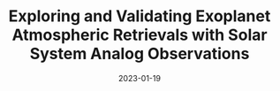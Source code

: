 ---
title: "Exploring and Validating Exoplanet Atmospheric Retrievals with Solar System Analog Observations"
collection: publications
category: manuscripts
permalink: /publication/Robinson2023
date: 2023-01-19
venue: 'The Planetary Science Journal'
paperurl: 'http://arnaudsalvador.github.io/files/Robinson_2023_PSJ_4_10.pdf'
bibtexurl: 'http://arnaudsalvador.github.io/files/Robinson2023.bib'
citation: 'Robinson, T. D., **Salvador, A.** (2023). &quot;Exploring and Validating Exoplanet Atmospheric Retrievals with Solar System Analog Observations.&quot; <i>The Planetary Science Journal</i>. 4(1).'
---